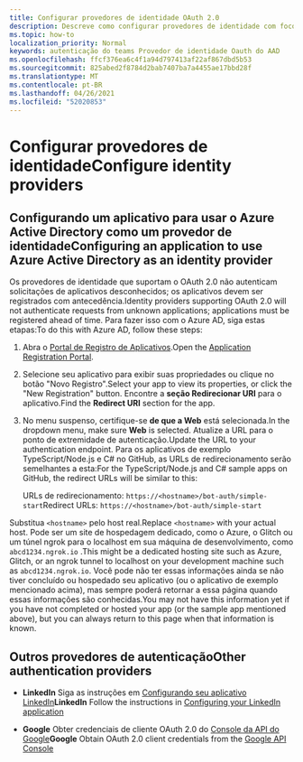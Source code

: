 ```yaml
---
title: Configurar provedores de identidade OAuth 2.0
description: Descreve como configurar provedores de identidade com foco no Azure AD
ms.topic: how-to
localization_priority: Normal
keywords: autenticação do teams Provedor de identidade Oauth do AAD
ms.openlocfilehash: ffcf376ea6c4f1a94d797413af22af867dbd5b53
ms.sourcegitcommit: 825abed2f8784d2bab7407ba7a4455ae17bbd28f
ms.translationtype: MT
ms.contentlocale: pt-BR
ms.lasthandoff: 04/26/2021
ms.locfileid: "52020853"
---
```

# <a name="configure-identity-providers"></a><span data-ttu-id="d02eb-104">Configurar provedores de identidade</span><span class="sxs-lookup"><span data-stu-id="d02eb-104">Configure identity providers</span></span>

## <a name="configuring-an-application-to-use-azure-active-directory-as-an-identity-provider"></a><span data-ttu-id="d02eb-105">Configurando um aplicativo para usar o Azure Active Directory como um provedor de identidade</span><span class="sxs-lookup"><span data-stu-id="d02eb-105">Configuring an application to use Azure Active Directory as an identity provider</span></span>

<span data-ttu-id="d02eb-106">Os provedores de identidade que suportam o OAuth 2.0 não autenticam solicitações de aplicativos desconhecidos; os aplicativos devem ser registrados com antecedência.</span><span class="sxs-lookup"><span data-stu-id="d02eb-106">Identity providers supporting OAuth 2.0 will not authenticate requests from unknown applications; applications must be registered ahead of time.</span></span> <span data-ttu-id="d02eb-107">Para fazer isso com o Azure AD, siga estas etapas:</span><span class="sxs-lookup"><span data-stu-id="d02eb-107">To do this with Azure AD, follow these steps:</span></span>

1. <span data-ttu-id="d02eb-108">Abra o [Portal de Registro de Aplicativos](https://ms.portal.azure.com/#blade/Microsoft_AAD_RegisteredApps/ApplicationsListBlade).</span><span class="sxs-lookup"><span data-stu-id="d02eb-108">Open the [Application Registration Portal](https://ms.portal.azure.com/#blade/Microsoft_AAD_RegisteredApps/ApplicationsListBlade).</span></span>

2. <span data-ttu-id="d02eb-109">Selecione seu aplicativo para exibir suas propriedades ou clique no botão "Novo Registro".</span><span class="sxs-lookup"><span data-stu-id="d02eb-109">Select your app to view its properties, or click the "New Registration" button.</span></span> <span data-ttu-id="d02eb-110">Encontre a **seção Redirecionar URI** para o aplicativo.</span><span class="sxs-lookup"><span data-stu-id="d02eb-110">Find the **Redirect URI** section for the app.</span></span>

3. <span data-ttu-id="d02eb-111">No menu suspenso, certifique-se **de que a Web** está selecionada.</span><span class="sxs-lookup"><span data-stu-id="d02eb-111">In the dropdown menu, make sure **Web** is selected.</span></span> <span data-ttu-id="d02eb-112">Atualize a URL para o ponto de extremidade de autenticação.</span><span class="sxs-lookup"><span data-stu-id="d02eb-112">Update the URL to your authentication endpoint.</span></span> <span data-ttu-id="d02eb-113">Para os aplicativos de exemplo TypeScript/Node.js e C# no GitHub, as URLs de redirecionamento serão semelhantes a esta:</span><span class="sxs-lookup"><span data-stu-id="d02eb-113">For the TypeScript/Node.js and C# sample apps on GitHub, the redirect URLs will be similar to this:</span></span>

    <span data-ttu-id="d02eb-114">URLs de redirecionamento: `https://<hostname>/bot-auth/simple-start`</span><span class="sxs-lookup"><span data-stu-id="d02eb-114">Redirect URLs: `https://<hostname>/bot-auth/simple-start`</span></span>

<span data-ttu-id="d02eb-115">Substitua `<hostname>` pelo host real.</span><span class="sxs-lookup"><span data-stu-id="d02eb-115">Replace `<hostname>` with your actual host.</span></span> <span data-ttu-id="d02eb-116">Pode ser um site de hospedagem dedicado, como o Azure, o Glitch ou um túnel ngrok para o localhost em sua máquina de desenvolvimento, como `abcd1234.ngrok.io` .</span><span class="sxs-lookup"><span data-stu-id="d02eb-116">This might be a dedicated hosting site such as Azure, Glitch, or an ngrok tunnel to localhost on your development machine such as `abcd1234.ngrok.io`.</span></span> <span data-ttu-id="d02eb-117">Você pode não ter essas informações ainda se não tiver concluído ou hospedado seu aplicativo (ou o aplicativo de exemplo mencionado acima), mas sempre poderá retornar a essa página quando essas informações são conhecidas.</span><span class="sxs-lookup"><span data-stu-id="d02eb-117">You may not have this information yet if you have not completed or hosted your app (or the sample app mentioned above), but you can always return to this page when that information is known.</span></span>

## <a name="other-authentication-providers"></a><span data-ttu-id="d02eb-118">Outros provedores de autenticação</span><span class="sxs-lookup"><span data-stu-id="d02eb-118">Other authentication providers</span></span>

* <span data-ttu-id="d02eb-119">**LinkedIn** Siga as instruções em [Configurando seu aplicativo LinkedIn](/linkedin/talent/apply-with-linkedin)</span><span class="sxs-lookup"><span data-stu-id="d02eb-119">**LinkedIn** Follow the instructions in [Configuring your LinkedIn application](/linkedin/talent/apply-with-linkedin)</span></span>

* <span data-ttu-id="d02eb-120">**Google** Obter credenciais de cliente OAuth 2.0 do [Console da API do Google](https://console.developers.google.com/)</span><span class="sxs-lookup"><span data-stu-id="d02eb-120">**Google** Obtain OAuth 2.0 client credentials from the [Google API Console](https://console.developers.google.com/)</span></span>
